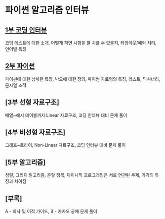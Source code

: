 # 파이썬 알고리즘 인터뷰

## [1부 코딩 인터뷰](https://github.com/jaehui327/algorithm/tree/master/%ED%8C%8C%EC%9D%B4%EC%8D%AC%20%EC%95%8C%EA%B3%A0%EB%A6%AC%EC%A6%98%20%EC%9D%B8%ED%84%B0%EB%B7%B0/1%EC%9E%A5%20%EC%BD%94%EB%94%A9%20%EC%9D%B8%ED%84%B0%EB%B7%B0#1%EB%B6%80-%EC%BD%94%EB%94%A9-%EC%9D%B8%ED%84%B0%EB%B7%B0)
코딩 테스트에 대한 소개, 어떻게 하면 시험을 잘 치를 수 있을지, 타임아웃/예외 처리, 언어별 특징

## [2부 파이썬](https://github.com/jaehui327/algorithm/tree/master/%ED%8C%8C%EC%9D%B4%EC%8D%AC%20%EC%95%8C%EA%B3%A0%EB%A6%AC%EC%A6%98%20%EC%9D%B8%ED%84%B0%EB%B7%B0/2%EB%B6%80%20%ED%8C%8C%EC%9D%B4%EC%8D%AC#2%EB%B6%80-%ED%8C%8C%EC%9D%B4%EC%8D%AC)
파이썬에 대한 상세한 특징, 박오에 대한 정의, 파이썬 자료형의 특징, 리스트, 딕셔너리, 문자열 조작

## [3부 선형 자료구조]
배열~해시 테이블까지 Linear 자료구조, 코딩 인터뷰 대비 문제 풀이

## [4부 비선형 자료구조]
그래프~트라이, Non-Linear 자료구조, 코딩 인터뷰 대비 문제 풀이

## [5부 알고리즘]
정렬, 그리디 알고리즘, 분할 정복, 다이나믹 프로그래밍은 서로 연관된 주제, 가각의 특징과 차이점

## [부록]
A - 회사 및 이직 가이드, B - 카카오 공채 문제 풀이

